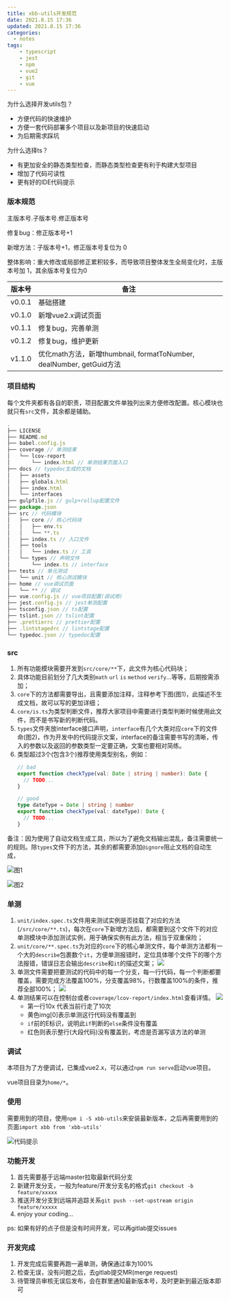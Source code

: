 ```yaml
---
title: xbb-utils开发规范
date: 2021.8.15 17:36
updated: 2021.8.15 17:36
categories: 
  - notes
tags:
	- typescript
	- jest
	- npm
	- vue2
	- git
	- vue
---
```

为什么选择开发utils包？

- 方便代码的快速维护
- 方便一套代码部署多个项目以及新项目的快速启动
- 为后期需求踩坑
<!-- more -->
为什么选择ts？

- 有更加安全的静态类型检查，而静态类型检查更有利于构建大型项目
- 增加了代码可读性
- 更有好的IDE代码提示

### 版本规范

主版本号.子版本号.修正版本号

修复bug：修正版本号+1

新增方法：子版本号+1，修正版本号复位为 0

整体影响：重大修改或局部修正累积较多，而导致项目整体发生全局变化时，主版本号加 1，其余版本号复位为0

|版本号|备注|
|---|---|
|v0.0.1|基础搭建|
|v0.1.0|新增vue2.x调试页面|
|v0.1.1|修复bug，完善单测|
|v0.1.2|修复bug，维护更新|
|v1.1.0|优化math方法，新增thumbnail, formatToNumber, dealNumber, getGuid方法|



### 项目结构

每个文件夹都有各自的职责，项目配置文件单独列出来方便修改配置。核心模块也就只有`src`文件，其余都是辅助。

```JavaScript
.
├── LICENSE
├── README.md
├── babel.config.js
├── coverage // 单测结果
│   └── lcov-report
│       └── index.html // 单测结果页面入口
├── docs // typedoc生成的文档
│   ├── assets
│   ├── globals.html
│   ├── index.html
│   └── interfaces
├── gulpfile.js // gulp+rollup配置文件
├── package.json
├── src // 代码模块
│   ├── core // 核心代码块
│   │   ├── env.ts
│   │   └── **.ts
│   ├── index.ts // 入口文件
│   ├── tools
│   │   └── index.ts // 工具
│   └── types // 声明文件
│       └── index.ts // interface
├── tests // 单元测试
│   └── unit // 核心测试模块
├── home // vue调试页面
│   └── ** // 调试
├── vue.config.js // vue项目配置(调试用)
├── jest.config.js // jest单测配置
├── tsconfig.json // ts配置
├── tslint.json // tslint配置
├── .prettierrc // prettier配置
├── .lintstagedrc // lintstage配置
└── typedoc.json // typedoc配置

```


### src

1. 所有功能模块需要开发到`src/core/**`下，此文件为核心代码块；
2. 具体功能目前划分了几大类别`math` `url` `is` `method` `verify`...等等，后期按需添加；
3. `core`下的方法都需要导出，且需要添加注释，注释参考下图(图1)，此描述不生成文档，故可以写的更加详细；
4. `core/is.ts`为类型判断文件，推荐大家项目中需要进行类型判断时候使用此文件，而不是书写新的判断代码。
5. `types`文件夹放interface接口声明，`interface`有几个大类对应`core`下的文件命(图2)，作为开发中的代码提示文案，interface的备注需要书写的清晰，传入的参数以及返回的参数类型一定要正确，文案也要相对简练。
6. 类型超过3个(包含3个)推荐使用类型别名，例如：
	```TypeScript
	// bad
	export function checkType(val: Date | string | number): Date {
	  // TODO...
	}
	
	// good
	type dateType = Date | string | number
	export function checkType(val: dateType): Date {
	  // TODO...
	}
	```
	

备注：因为使用了自动文档生成工具，所以为了避免文档输出混乱，备注需要统一的规则。除`types`文件下的方法，其余的都需要添加`@ignore`阻止文档的自动生成，

![图1](https://fastly.jsdelivr.net/gh/BestJarvan/pic-imgs/imgs/202112221047229.png)

![图2](https://fastly.jsdelivr.net/gh/BestJarvan/pic-imgs/imgs/202112221047515.png)

### 单测

1. `unit/index.spec.ts`文件用来测试实例是否挂载了对应的方法(`/src/core/**.ts`)，每次在`core`下新增方法后，都需要到这个文件下的对应单测模块中添加测试实例，用于确保实例有此方法，相当于双重保险；
2. `unit/core/**.spec.ts`为对应的`core`下的核心单测文件，每个单测方法都有一个大的`describe`包裹数个`it`，方便单测报错时，定位具体哪个文件下的哪个方法报错，错误日志会输出`describe`和`it`的描述文案；
	![](https://fastly.jsdelivr.net/gh/BestJarvan/pic-imgs/imgs/202112221047549.png)
3. 单测文件需要把要测试的代码中的每一个分支，每一行代码，每一个判断都要覆盖，需要完成方法覆盖100%，分支覆盖98%，行数覆盖100%的条件，推荐全部100%；
	![](https://fastly.jsdelivr.net/gh/BestJarvan/pic-imgs/imgs/202112221047925.png)
4. 单测结果可以在控制台或者`coverage/lcov-report/index.html`查看详情。
	![](https://fastly.jsdelivr.net/gh/BestJarvan/pic-imgs/imgs/202112221047418.png)
	- 第一行10x 代表当前行走了10次
	- 黄色img[0]表示单测这行代码没有覆盖到
	- `if`前的E标识，说明此`if`判断的`else`条件没有覆盖
	- 红色则表示整行(大段代码)没有覆盖到，考虑是否漏写该方法的单测

### 调试

本项目为了方便调试，已集成vue2.x，可以通过`npm run serve`启动vue项目。

vue项目目录为`home/*`。

### 使用

需要用到的项目，使用`npm i -S xbb-utils`来安装最新版本，之后再需要用到的页面`import xbb from 'xbb-utils'`

![代码提示](https://fastly.jsdelivr.net/gh/BestJarvan/pic-imgs/imgs/202112221047096.png)

### 功能开发

1. 首先需要基于远端master拉取最新代码分支
2. 新建开发分支，一般为feature/开发分支名的格式`git checkout -b feature/xxxxx`
3. 推送开发分支到远端并追踪关系`git push --set-upstream origin feature/xxxxx`
4. enjoy your coding...

ps: 如果有好的点子但是没有时间开发，可以再gitlab提交issues

### 开发完成

1. 开发完成后需要再跑一遍单测，确保通过率为100%
2. 检查无误，没有问题之后，去gitlab提交MR(merge request)
3. 待管理员审核无误后发布，会在群里通知最新版本号，及时更新到最近版本即可



